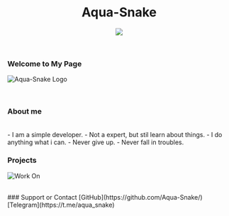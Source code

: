 <div style="text-align:center"><h1>Aqua-Snake</h1></div>
<p align="center">
  <img src="https://i.ibb.co/nmNMqr6/aqlogo.png" />
</p>

<br>

<p align="center">

### Welcome to My Page 


![Aqua-Snake Logo](https://media.giphy.com/media/oQKWEqvuxfHPIo77NN/giphy.gif)


<br>


### About me 

<br>
- I am a simple developer.
- Not a expert, but stil learn about things.
- I do anything what i can.
- Never give up.
- Never fall in troubles.

### Projects 
![Work On](https://i.ibb.co/h26VWqL/CyberBot.jpg)


<br>
### Support or Contact
[GitHub](https://github.com/Aqua-Snake/)
[Telegram](https://t.me/aqua_snake)
